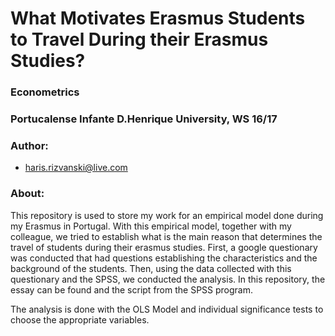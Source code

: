 # What Motivates Erasmus Students to Travel During their Erasmus Studies?

### Econometrics

### Portucalense Infante D.Henrique University, WS 16/17

### Author:

- haris.rizvanski@live.com

### About:

This repository is used to store my work for an empirical model done during my Erasmus in Portugal. With this empirical model, together with my colleague, we tried to establish what is the main reason that determines the travel of students during their erasmus studies. First, a google questionary was conducted that had questions establishing the characteristics and the background of the students. Then, using the data collected with this questionary and the SPSS, we conducted the analysis. In this repository, the essay can be found and the script from the SPSS program.

The analysis is done with the OLS Model and individual significance tests to choose the appropriate variables.
